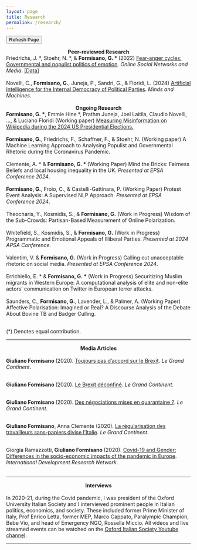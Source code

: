 ```yaml
---
layout: page
title: Research
permalink: /research/
---
```


<!-- Fresh copy request -->
<meta charset="UTF-8">
<meta name="viewport" content="width=device-width, initial-scale=1.0">
<meta http-equiv="cache-control" content="no-cache, no-store, must-revalidate">
<meta http-equiv="pragma" content="no-cache">
<meta http-equiv="expires" content="0">


<!-- Button to trigger page reload -->
<button onclick="refreshPage()">Refresh Page</button>

<script>
// JavaScript function to refresh the page
function refreshPage() {
    // Reloads the current URL
    location.reload();
}
</script>

<center> <b> Peer-reviewed Research </b> </center> 
Friedrichs, J. *, Stoehr, N. *, & <b>Formisano, G. * </b> (2022) <a href="https://www.sciencedirect.com/science/article/pii/S2468696422000428" target="_blank" rel="noopener noreferrer"> Fear-anger cycles: Governmental and populist politics of emotion</a>. <i>Online Social Networks and Media</i>. <a href="https://dataverse.harvard.edu/dataverse/fear-anger-contests" target="_blank" rel="noopener noreferrer">[Data]</a><br>
<br>
Novelli, C., <b>Formisano, G.</b>, Juneja, P., Sandri, G., & Floridi, L. (2024) <a href="https://doi.org/10.1007/s11023-024-09693-x" target="_blank" rel="noopener noreferrer"> Artificial Intelligence for the Internal Democracy of Political Parties</a>. <i>Minds and Machines</i>. <br>
<br>
<center> <b> Ongoing Research </b> </center> 
<b>Formisano, G. *</b>, Emmie Hine *, Prathm Juneja, Joel Laitila, Claudio Novelli, ..., & Luciano Floridi (Working paper) <a href="https://papers.ssrn.com/abstract_id=4990973"> Measuring Misinformation on Wikipedia during the 2024 US Presidential Elections. </a> <br>
<br>
<b>Formisano, G.</b>, Friedrichs, F., Schaffner, F., & Stoehr, N. (Working paper) A Machine Learning Approach to Analysing Populist and Governmental Rhetoric during the Coronavirus Pandemic. <br>
<br>
Clemente, A. * & <b>Formisano, G. * </b> (Working Paper) Mind the Bricks: Fairness Beliefs and local housing inequality in the UK. <i>Presented at EPSA Conference 2024</i>. <br>
<br>
<b>Formisano, G.</b>, Froio, C., & Castelli-Gattinara, P. (Working Paper) Protest Event Analysis: A Supervised NLP Approach. <i>Presented at EPSA Conference 2024</i>. <br>
<br>
Theocharis, Y., Kosmidis, S., & <b>Formisano, G.</b> (Work in Progress) Wisdom of the Sub-Crowds: Partisan-Based Measurement of Online Polarization. <br>
<br>
Whitefield, S., Kosmidis, S., & <b>Formisano, G.</b> (Work in Progress) Programmatic and Emotional Appeals of Illiberal Parties. <i> Presented at 2024 APSA Conference. </i> <br>
<br>
Valentim, V. & <b>Formisano, G.</b> (Work in Progress) Calling out unacceptable rhetoric on social media. <i>Presented at EPSA Conference 2024</i>. <br>
<br>
Errichiello, E. * & <b>Formisano, G. *</b> (Work in Progress) Securitizing Muslim migrants in Western Europe: A computational analysis of elite and non-elite actors’ communication on Twitter in European terror attacks. <br>
<br>
Saunders, C., <b>Formisano, G.</b>, Lavender, L., & Palmer, A. (Working Paper) Affective Polarisation: Imagined or Real? A Discourse Analysis of the Debate About Bovine TB and Badger Culling. <br>
<br>

(*) Denotes equal contribution.
  
<hr>

<center> <b> Media Articles </b> </center> 
<br>
<b> Giuliano Formisano </b> (2020). <a href="https://legrandcontinent.eu/fr/2020/09/07/toujours-pas-daccord-sur-le-brexit/" target="_blank" rel="noopener noreferrer"> Toujours pas d’accord sur le Brexit</a>. <i>Le Grand Continent</i>.
<br>
<br>

<b> Giuliano Formisano </b> (2020). <a href="https://legrandcontinent.eu/fr/2020/07/04/le-brexit-deconfine/" target="_blank" rel="noopener noreferrer"> Le Brexit déconfiné</a>. <i>Le Grand Continent</i>.
<br>
<br>

<b> Giuliano Formisano </b> (2020). <a href="https://legrandcontinent.eu/fr/2020/04/16/des-negociations-mises-en-quarantaine/" target="_blank" rel="noopener noreferrer"> Des négociations mises en quarantaine ?</a>. <i>Le Grand Continent</i>.
<br>
<br>

<b> Giuliano Formisano</b>, Anna Clemente (2020). <a href="https://legrandcontinent.eu/fr/2020/05/27/la-regularisation-des-travailleurs-sans-papiers-divise-litalie/" target="_blank" rel="noopener noreferrer"> La régularisation des travailleurs sans-papiers divise l’Italie</a>. <i>Le Grand Continent</i>.
<br>
<br>

Giorgia Ramazzotti,<b> Giuliano Formisano </b> (2020). <a href="https://idrn.eu/covid-19-and-gender-differences-in-the-socio-economic-impacts-of-the-pandemic-in-europe/" target="_blank" rel="noopener noreferrer"> Covid-19 and Gender: Differences in the socio-economic impacts of the pandemic in Europe</a>. <i>International Development Research Network</i>.
<br>
<br>

<hr>
<center> <b> Interviews </b> </center> 
<br>
In 2020-21, during the Covid pandemic, I was president of the Oxford University Italian Society and I interviewed prominent people in Italian politics, economics, and society. These included former Prime Minister of Italy, Prof Enrico Letta, former MEP, Marco Cappato, Paralympic Champion, Bebe Vio, and head of Emergency NGO, Rossella Miccio. All videos and live streamed events can be watched on the <a href="https://www.youtube.com/@ouisoxforduniversityitalia431/featured" target="_blank" rel="noopener noreferrer">Oxford Italian Society Youtube channel</a>.

<hr>

<br>
<br>
<br>
